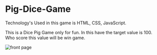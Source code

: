 # Pig-Dice-Game

Technology's Used in this game is HTML, CSS, JavaScript.


This is a Dice Pig Game only for fun. In this have the target value is 100. Who score this value will be win game.

![front page](https://user-images.githubusercontent.com/78197678/181934983-c21b86bb-be5a-43d9-a99b-73e0f568fefc.PNG)
